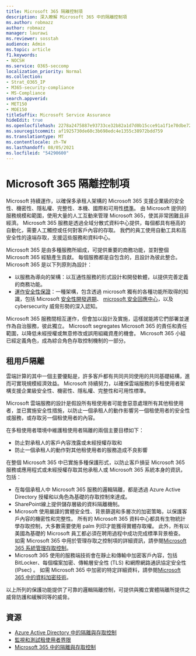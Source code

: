 ```yaml
---
title: Microsoft 365 隔離控制項
description: 深入瞭解 Microsoft 365 中的隔離控制項
ms.author: robmazz
author: robmazz
manager: laurawi
ms.reviewer: sosstah
audience: Admin
ms.topic: article
f1.keywords:
- NOCSH
ms.service: O365-seccomp
localization_priority: Normal
ms.collection:
- Strat_O365_IP
- M365-security-compliance
- MS-Compliance
search.appverid:
- MET150
- MOE150
titleSuffix: Microsoft Service Assurance
hideEdit: true
ms.openlocfilehash: 2278a2475887e93733ce32b82a1d7d0b15cce91a1f1e70dbe72a6469bdd3e0b7
ms.sourcegitcommit: af1925730de60c3b698edc4e1355c38972bdd759
ms.translationtype: MT
ms.contentlocale: zh-TW
ms.lasthandoff: 08/05/2021
ms.locfileid: "54290600"
---
```

# <a name="microsoft-365-isolation-controls"></a>Microsoft 365 隔離控制項

Microsoft 持續運作，以確保多承租人架構的 Microsoft 365 支援企業級的安全性、機密性、隱私權、完整性、本機、國際和可用性[標準](https://www.microsoft.com/trust-center/compliance/compliance-overview)。 由 Microsoft 提供的服務規模和範圍，使用大量的人工互動來管理 Microsoft 365，使其非常困難且非經濟。 Microsoft 365 服務是透過全域分散式資料中心提供，每個都具有極高的自動化，需要人工觸控或任何對客戶內容的存取。 我們的員工使用自動工具和高安全性的遠端存取，支援這些服務和資料中心。

Microsoft 365 是由多種服務所組成，可提供重要的商務功能，並對整個 Microsoft 365 經驗產生貢獻。 每個服務都是自包含的，且設計為彼此整合。 Microsoft 365 是以下列原則為設計：

- 以服務為導向的架構：以互通性服務的形式設計和開發軟體，以提供完善定義的商務功能。
- [運作安全性保證](https://www.microsoft.com/securityengineering/osa)：一種架構，包含透過 microsoft 獨有的各種功能所取得的知識，包括 Microsoft [安全性開發週期](https://www.microsoft.com/sdl/default.aspx)、 [microsoft 安全回應中心](https://www.microsoft.com/msrc)，以及 cybersecurity 威脅形勢的深入認知。

Microsoft 365 服務間相互運作，但會加以設計及實施，這樣就能將它們部署並運作為自治服務，彼此獨立。 Microsoft segregates Microsoft 365 的責任和責任範圍，以降低未經授權或無意修改或誤用組織資產的機會。 Microsoft 365 小組已經定義角色，成為綜合角色存取控制機制的一部分。

## <a name="tenant-isolation"></a>租用戶隔離

雲端計算的其中一個主要優點是，許多客戶都有共同共同使用的共同基礎結構，進而可實現規模經濟效益。 Microsoft 持續努力，以確保雲端服務的多租使用者架構支援企業級安全性、機密性、隱私權、完整性和可用性標準。

Microsoft 雲端服務的設計是假設所有租使用者可能會惡意處理所有其他租使用者，並已實施安全性措施，以防止一個承租人的動作影響另一個租使用者的安全性或服務，或存取另一個租使用者的內容。

在多租使用者環境中維護租使用者隔離的兩個主要目標如下：

- 防止對承租人的客戶內容洩露或未經授權存取和
- 防止一個承租人的動作對其他租使用者的服務造成不良影響

在整個 Microsoft 365 中已實施多種保護形式，以防止客戶損妥 Microsoft 365 服務或應用程式或未經授權存取其他承租人或 Microsoft 365 系統本身的資訊，包括：

- 在每個承租人中 Microsoft 365 服務的邏輯隔離，都是透過 Azure Active Directory 授權和以角色為基礎的存取控制來達成。
- SharePoint線上提供儲存層級的資料隔離機制。
- Microsoft 使用嚴謹的實體安全性、背景篩選和多層次的加密策略，以保護客戶內容的機密性和完整性。 所有的 Microsoft 365 資料中心都具有生物統計學存取控制，大多數需要使用 palm 列印才能獲得實體存取權。 此外，所有以美國為基礎的 Microsoft 員工都必須在聘用過程中成功完成標準背景檢查。 如需 Microsoft 365 中用於管理存取之控制項的詳細資訊，請參閱[Microsoft 365 系統管理存取控制](assurance-administrative-access-controls-overview.md)。
- Microsoft 365 使用的服務端技術會在靜止和傳輸中加密客戶內容，包括 BitLocker、每個檔案加密、傳輸層安全性 (TLS) 和網際網路通訊協定安全性 (IPsec) 。 如需 Microsoft 365 中加密的特定詳細資料，請參閱[Microsoft 365 中的資料加密技術](/microsoft-365/compliance/office-365-encryption-in-the-microsoft-cloud-overview)。

以上所列的保護功能提供了可靠的邏輯隔離控制，可提供與獨立實體隔離所提供之威脅防護和緩解同等的威脅。

## <a name="resources"></a>資源

- [Azure Active Directory 中的隔離與存取控制](/microsoft-365/enterprise/microsoft-365-isolation-in-azure-active-directory)
- [監視和測試租使用者界限](assurance-monitoring-and-testing.md)
- [Microsoft 365 中的隔離與存取控制](/microsoft-365/enterprise/microsoft-365-isolation-in-microsoft-365)
